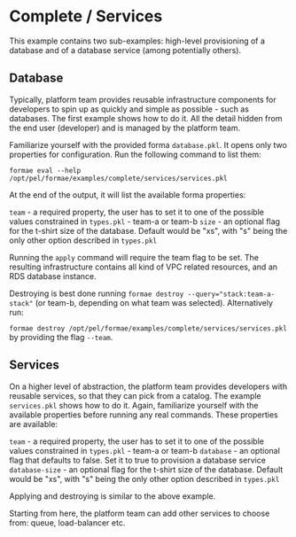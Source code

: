 # Complete / Services

This example contains two sub-examples: high-level provisioning of a database and of a database service (among potentially others).

## Database

Typically, platform team provides reusable infrastructure components for developers to spin up as quickly and simple as possible - such as databases.
The first example shows how to do it. All the detail hidden from the end user (developer) and is managed by the platform team.

Familiarize yourself with the provided forma `database.pkl`. It opens only two properties for configuration. Run the following command to list them:

`formae eval --help /opt/pel/formae/examples/complete/services/services.pkl`

At the end of the output, it will list the available forma properties:

`team` - a required property, the user has to set it to one of the possible values constrained in `types.pkl` - team-a or team-b
`size` - an optional flag for the t-shirt size of the database. Default would be "xs", with "s" being the only other option described in `types.pkl`

Running the `apply` command will require the team flag to be set. The resulting infrastructure contains all kind of VPC related resources, and an RDS database instance.

Destroying is best done running `formae destroy --query="stack:team-a-stack"` (or team-b, depending on what team was selected). Alternatively run:

`formae destroy /opt/pel/formae/examples/complete/services/services.pkl` by providing the flag `--team`.

## Services

On a higher level of abstraction, the platform team provides developers with reusable services, so that they can pick from a catalog. The example `services.pkl` shows how
to do it. Again, familiarize yourself with the available properties before running any real commands. These properties are available:

`team` - a required property, the user has to set it to one of the possible values constrained in `types.pkl` - team-a or team-b
`database` - an optional flag that defaults to false. Set it to true to provision a database service
`database-size` - an optional flag for the t-shirt size of the database. Default would be "xs", with "s" being the only other option described in `types.pkl`

Applying and destroying is similar to the above example.

Starting from here, the platform team can add other services to choose from: queue, load-balancer etc.